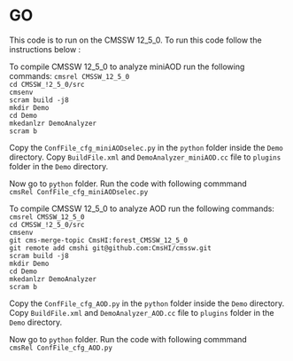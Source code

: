 # GO
This code is to run on the CMSSW 12_5_0. To run this code follow the instructions below :

To compile CMSSW 12_5_0 to analyze miniAOD run the following commands:
`cmsrel CMSSW_12_5_0` <br />
`cd CMSSW_!2_5_0/src` <br />
`cmsenv` <br /> 
`scram build -j8` <br/>
`mkdir Demo` <br />
`cd Demo` <br />
`mkedanlzr DemoAnalyzer` <br />
`scram b` <br />

Copy the `ConfFile_cfg_miniAODselec.py` in the `python` folder inside the `Demo` directory. Copy `BuildFile.xml` and `DemoAnalyzer_miniAOD.cc` file to `plugins` folder in the `Demo` directory. <br />

Now go to `python` folder.
Run the code with following commmand <br />
`cmsRel ConfFile_cfg_miniAODselec.py`


To compile CMSSW 12_5_0 to analyze AOD run the following commands:
`cmsrel CMSSW_12_5_0` <br />
`cd CMSSW_!2_5_0/src` <br />
`cmsenv` <br /> 
`git cms-merge-topic CmsHI:forest_CMSSW_12_5_0` <br />
`git remote add cmshi git@github.com:CmsHI/cmssw.git` <br />
`scram build -j8` <br />
`mkdir Demo` <br />
`cd Demo` <br />
`mkedanlzr DemoAnalyzer` <br />
`scram b` <br />

Copy the `ConfFile_cfg_AOD.py` in the `python` folder inside the `Demo` directory. Copy `BuildFile.xml` and `DemoAnalyzer_AOD.cc` file to `plugins` folder in the `Demo` directory. <br />

Now go to `python` folder.
Run the code with following commmand <br />
`cmsRel ConfFile_cfg_AOD.py`
